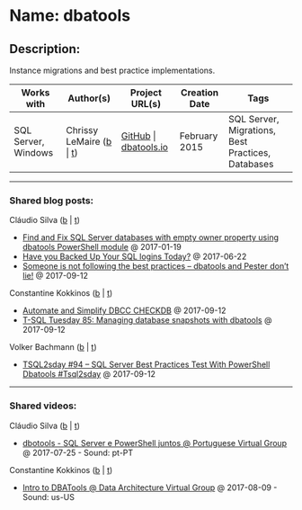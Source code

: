 # Name: dbatools

## Description:
Instance migrations and best practice implementations.

| Works with | Author(s) | Project URL(s) | Creation Date | Tags |
|------------|--------|-------------------|---------------|------|
| SQL Server, Windows | Chrissy LeMaire (<a href="https://blog.netnerds.net" target="_blank">b</a> \| <a href="https://twitter.com/cl" target="_blank">t</a>) | [GitHub](https://github.com/sqlcollaborative/dbatools/) \| [dbatools.io](https://dbatools.io) | February 2015 | SQL Server, Migrations, Best Practices, Databases |
____
### Shared blog posts:
Cláudio Silva (<a href="http://claudioessilva.eu" target="_blank">b</a> | <a href="https://twitter.com/claudioessilva" target="_blank">t</a>)
- [Find and Fix SQL Server databases with empty owner property using dbatools PowerShell module](http://redglue.org/find-and-fix-sql-server-databases-with-empty-owner-property-using-dbatools-powershell-module/) @ 2017-01-19
- [Have you Backed Up Your SQL logins Today?](http://redglue.org/have-you-backed-up-your-sql-logins-today/) @ 2017-06-22
- [Someone is not following the best practices – dbatools and Pester don’t lie!](https://claudioessilva.eu/2017/09/12/someone-is-not-following-the-best-practices-dbatools-and-pester-dont-lie/) @ 2017-09-12

Constantine Kokkinos (<a href="https://constantinekokkinos.com" target="_blank">b</a> | <a href="https://twitter.com/mobileck" target="_blank">t</a>)
- [Automate and Simplify DBCC CHECKDB](https://constantinekokkinos.com/articles/200/automate-and-simplify-your-dbcc-checkdb) @ 2017-09-12
- [T-SQL Tuesday 85: Managing database snapshots with dbatools](https://constantinekokkinos.com/articles/61/t-sql-tuesday-85-managing-snapshots-in-dbatools) @ 2017-09-12

Volker Bachmann (<a href="http://blog.volkerbachmann.de" target="_blank">b</a> | <a href="https://twitter.com/VolkerBachmann" target="_blank">t</a>)
- [TSQL2sday #94 – SQL Server Best Practices Test With PowerShell Dbatools #Tsql2sday](http://blog.volkerbachmann.de/2017/09/12/tsql2sday-94-sql-server-best-practices-test-with-powershell-dbatools/) @ 2017-09-12
____
### Shared videos:
Cláudio Silva (<a href="http://claudioessilva.eu" target="_blank">b</a> | <a href="https://twitter.com/claudioessilva" target="_blank">t</a>)
- [dbotools - SQL Server e PowerShell juntos @ Portuguese Virtual Group](https://www.youtube.com/watch?v=QhwKCNd51d8&t=1s) @ 2017-07-25 - Sound: pt-PT

Constantine Kokkinos (<a href="https://constantinekokkinos.com" target="_blank">b</a> | <a href="https://twitter.com/mobileck" target="_blank">t</a>)
- [Intro to DBATools @ Data Architecture Virtual Group](https://www.youtube.com/watch?v=ZWYxto1fcS0) @ 2017-08-09 - Sound: us-US


